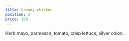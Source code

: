 ```yaml
---
title: Creamy chicken
position: 3
price: 159
---
```


Herb mayo, parmesan, tomato, crisp lettuce, silver onion.